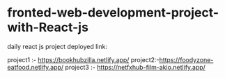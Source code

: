 # fronted-web-development-project-with-React-js
daily react js project 
deployed link:

project1 :- https://bookhubzilla.netlify.app/
project2:-https://foodyzone-eatfood.netlify.app/
project3 :- https://netfxhub-film-akio.netlify.app/
